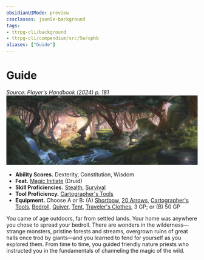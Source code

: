 ```yaml
---
obsidianUIMode: preview
cssclasses: json5e-background
tags:
- ttrpg-cli/background
- ttrpg-cli/compendium/src/5e/xphb
aliases: ["Guide"]
---
```

# Guide
*Source: Player's Handbook (2024) p. 181*  
![](3-Mechanics/CLI/backgrounds/img/guide.webp#right)

- **Ability Scores.** Dexterity, Constitution, Wisdom  
- **Feat.** [Magic Initiate](3-Mechanics/CLI/feats/magic-initiate-xphb.md) (Druid)  
- **Skill Proficiencies.** [Stealth](3-Mechanics/CLI/rules/skills.md#Stealth), [Survival](3-Mechanics/CLI/rules/skills.md#Survival)  
- **Tool Proficiency.** [Cartographer's Tools](3-Mechanics/CLI/items/cartographers-tools-xphb.md)  
- **Equipment.** Choose A or B: (A) [Shortbow](3-Mechanics/CLI/items/shortbow-xphb.md), [20 Arrows](3-Mechanics/CLI/items/arrow-xphb.md), [Cartographer's Tools](3-Mechanics/CLI/items/cartographers-tools-xphb.md), [Bedroll](3-Mechanics/CLI/items/bedroll-xphb.md), [Quiver](3-Mechanics/CLI/items/quiver-xphb.md), [Tent](3-Mechanics/CLI/items/tent-xphb.md), [Traveler's Clothes](3-Mechanics/CLI/items/travelers-clothes-xphb.md), 3 GP; or (B) 50 GP  

You came of age outdoors, far from settled lands. Your home was anywhere you chose to spread your bedroll. There are wonders in the wilderness—strange monsters, pristine forests and streams, overgrown ruins of great halls once trod by giants—and you learned to fend for yourself as you explored them. From time to time, you guided friendly nature priests who instructed you in the fundamentals of channeling the magic of the wild.